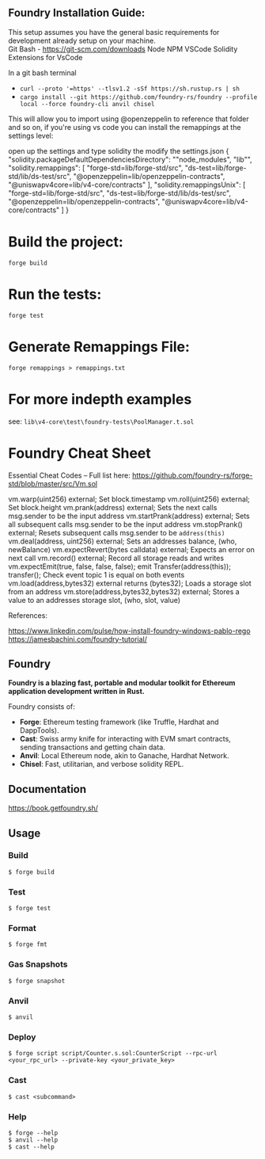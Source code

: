 ## Foundry Installation Guide: 

This setup assumes you have the general basic requirements for development already setup on your machine.  
   Git Bash - https://git-scm.com/downloads
   Node
   NPM
   VSCode
   Solidity Extensions for VsCode



In a git bash terminal
  - `curl --proto '=https' --tlsv1.2 -sSf https://sh.rustup.rs | sh`
  - `cargo install --git https://github.com/foundry-rs/foundry --profile local --force foundry-cli anvil chisel`
	
This will allow you to import using @openzeppelin to reference that folder and so on, if you're using vs code you can install the remappings at the settings level:

open up the settings and type solidity the modify the settings.json
	{
		"solidity.packageDefaultDependenciesDirectory": "\"node_modules\", \"lib\"",
		"solidity.remappings": [
			"forge-std=lib/forge-std/src",
			"ds-test=lib/forge-std/lib/ds-test/src",
			"@openzeppelin=lib/openzeppelin-contracts",
			"@uniswapv4core=lib/v4-core/contracts"
		],
		"solidity.remappingsUnix": [
			"forge-std=lib/forge-std/src",
			"ds-test=lib/forge-std/lib/ds-test/src",
			"@openzeppelin=lib/openzeppelin-contracts",
			"@uniswapv4core=lib/v4-core/contracts"
		]
	}

# Build the project:

  `forge build`
  
# Run the tests:
 
  `forge test`

# Generate Remappings File:

   `forge remappings > remappings.txt`

# For more indepth examples 
  see: `lib\v4-core\test\foundry-tests\PoolManager.t.sol`

# Foundry Cheat Sheet

Essential Cheat Codes – Full list here: https://github.com/foundry-rs/forge-std/blob/master/src/Vm.sol

vm.warp(uint256) external; Set block.timestamp
vm.roll(uint256) external; Set block.height
vm.prank(address) external; Sets the next calls msg.sender to be the input address
vm.startPrank(address) external; Sets all subsequent calls msg.sender to be the input address
vm.stopPrank() external; Resets subsequent calls msg.sender to be `address(this)`
vm.deal(address, uint256) external; Sets an addresses balance, (who, newBalance)
vm.expectRevert(bytes calldata) external; Expects an error on next call
vm.record() external; Record all storage reads and writes
vm.expectEmit(true, false, false, false); emit Transfer(address(this)); transfer(); Check event topic 1 is equal on both events
vm.load(address,bytes32) external returns (bytes32); Loads a storage slot from an address
vm.store(address,bytes32,bytes32) external; Stores a value to an addresses storage slot, (who, slot, value)


References:

https://www.linkedin.com/pulse/how-install-foundry-windows-pablo-rego
https://jamesbachini.com/foundry-tutorial/



## Foundry

**Foundry is a blazing fast, portable and modular toolkit for Ethereum application development written in Rust.**

Foundry consists of:

-   **Forge**: Ethereum testing framework (like Truffle, Hardhat and DappTools).
-   **Cast**: Swiss army knife for interacting with EVM smart contracts, sending transactions and getting chain data.
-   **Anvil**: Local Ethereum node, akin to Ganache, Hardhat Network.
-   **Chisel**: Fast, utilitarian, and verbose solidity REPL.

## Documentation

https://book.getfoundry.sh/

## Usage

### Build

```shell
$ forge build
```

### Test

```shell
$ forge test
```

### Format

```shell
$ forge fmt
```

### Gas Snapshots

```shell
$ forge snapshot
```

### Anvil

```shell
$ anvil
```

### Deploy

```shell
$ forge script script/Counter.s.sol:CounterScript --rpc-url <your_rpc_url> --private-key <your_private_key>
```

### Cast

```shell
$ cast <subcommand>
```

### Help

```shell
$ forge --help
$ anvil --help
$ cast --help
```


